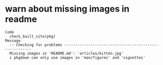 # warn about missing images in readme

    Code
      check_built_site(pkg)
    Message
      -- Checking for problems -------------------------------------------------------
      Missing images in 'README.md': 'articles/kitten.jpg'
      i pkgdown can only use images in 'man/figures' and 'vignettes'

